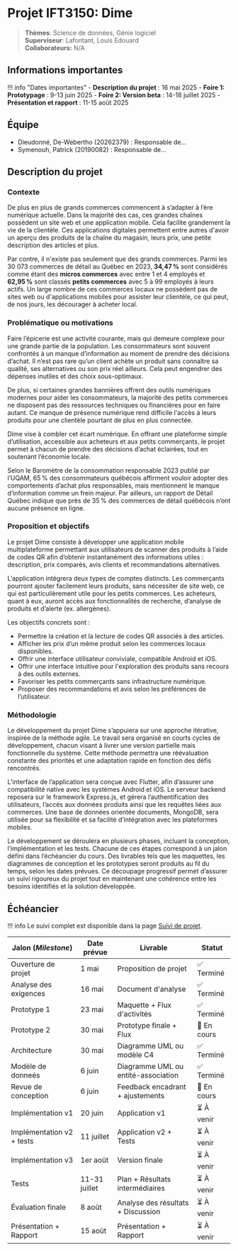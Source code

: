 # Projet IFT3150: Dime

> **Thèmes**: Science de données, Génie logiciel  
> **Superviseur**: Lafontant, Louis Edouard  
> **Collaborateurs:** N/A

## Informations importantes

!!! info "Dates importantes"
    - **Description du projet** : 16 mai 2025
    - **Foire 1: Prototypage** : 9-13 juin 2025
    - **Foire 2: Version beta** : 14-18 juillet 2025
    - **Présentation et rapport** : 11-15 août 2025

## Équipe

- Dieudonné, De-Webertho (20262379) : Responsable de...
- Symenouh, Patrick (20190082) : Responsable de...

## Description du projet

### Contexte

De plus en plus de grands commerces commencent à s’adapter à l’ère numérique actuelle. Dans la majorité des cas, ces grandes chaînes possèdent un site web et une application mobile. Cela facilite grandement la vie de la clientèle. Ces applications digitales permettent entre autres d'avoir un aperçu des produits de la chaîne du magasin, leurs prix, une petite description des articles et plus.

Par contre, il n'existe pas seulement que des grands commerces. Parmi les 30 073 commerces de détail au Québec en 2023, **34,47 %** sont considérés comme étant des **micros commerces** avec entre 1 et 4 employés et **62,95 %** sont classés **petits commerces** avec 5 à 99 employés à leurs actifs. Un large nombre de ces commerces locaux ne possèdent pas de sites web ou d'applications mobiles pour assister leur clientèle, ce qui peut, de nos jours, les décourager à acheter local.

### Problématique ou motivations

Faire l’épicerie est une activité courante, mais qui demeure complexe pour une grande partie de la population. Les consommateurs sont souvent confrontés à un manque d’information au moment de prendre des décisions d’achat. Il n’est pas rare qu’un client achète un produit sans connaître sa qualité, ses alternatives ou son prix réel ailleurs. Cela peut engendrer des dépenses inutiles et des choix sous-optimaux.

De plus, si certaines grandes bannières offrent des outils numériques modernes pour aider les consommateurs, la majorité des petits commerces ne disposent pas des ressources techniques ou financières pour en faire autant. Ce manque de présence numérique rend difficile l'accès à leurs produits pour une clientèle pourtant de plus en plus connectée.

Dime vise à combler cet écart numérique. En offrant une plateforme simple d’utilisation, accessible aux acheteurs et aux petits commerçants, le projet permet à chacun de prendre des décisions d’achat éclairées, tout en soutenant l’économie locale.

Selon le Baromètre de la consommation responsable 2023 publié par l’UQAM, 65 % des consommateurs québécois affirment vouloir adopter des comportements d’achat plus responsables, mais mentionnent le manque d’information comme un frein majeur. Par ailleurs, un rapport de Détail Québec indique que près de 35 % des commerces de détail québécois n’ont aucune présence en ligne.

### Proposition et objectifs

Le projet Dime consiste à développer une application mobile multiplateforme permettant aux utilisateurs de scanner des produits à l’aide de codes QR afin d’obtenir instantanément des informations utiles : description, prix comparés, avis clients et recommandations alternatives.

L’application intégrera deux types de comptes distincts. Les commerçants pourront ajouter facilement leurs produits, sans nécessiter de site web, ce qui est particulièrement utile pour les petits commerces. Les acheteurs, quant à eux, auront accès aux fonctionnalités de recherche, d’analyse de produits et d’alerte (ex. allergènes).

Les objectifs concrets sont :

* Permettre la création et la lecture de codes QR associés à des articles.
* Afficher les prix d’un même produit selon les commerces locaux disponibles.
* Offrir une interface utilisateur conviviale, compatible Android et iOS.
* Offrir une interface intuitive pour l'exploration des produits sans recours à des outils externes.
* Favoriser les petits commerçants sans infrastructure numérique.
* Proposer des recommandations et avis selon les préférences de l’utilisateur.

### Méthodologie

Le développement du projet Dime s’appuiera sur une approche itérative, inspirée de la méthode agile. Le travail sera organisé en courts cycles de développement, chacun visant à livrer une version partielle mais fonctionnelle du système. Cette méthode permettra une réévaluation constante des priorités et une adaptation rapide en fonction des défis rencontrés.

L’interface de l’application sera conçue avec Flutter, afin d’assurer une compatibilité native avec les systèmes Android et iOS. Le serveur backend reposera sur le framework Express.js, et gérera l’authentification des utilisateurs, l’accès aux données produits ainsi que les requêtes liées aux commerces. Une base de données orientée documents, MongoDB, sera utilisée pour sa flexibilité et sa facilité d’intégration avec les plateformes mobiles.

Le développement se déroulera en plusieurs phases, incluant la conception, l’implémentation et les tests. Chacune de ces étapes correspond à un jalon défini dans l’échéancier du cours. Des livrables tels que les maquettes, les diagrammes de conception et les prototypes seront produits au fil du temps, selon les dates prévues. Ce découpage progressif permet d’assurer un suivi rigoureux du projet tout en maintenant une cohérence entre les besoins identifiés et la solution développée.



## Échéancier

!!! info
    Le suivi complet est disponible dans la page [Suivi de projet](suivi.md).

| Jalon (*Milestone*)            | Date prévue   | Livrable                            | Statut      |
|--------------------------------|---------------|-------------------------------------|-------------|
| Ouverture de projet            | 1 mai         | Proposition de projet               | ✅ Terminé |
| Analyse des exigences          | 16 mai        | Document d'analyse                  | ✅ Terminé |
| Prototype 1                    | 23 mai        | Maquette + Flux d'activités         | ✅ Terminé |
| Prototype 2                    | 30 mai        | Prototype finale + Flux             | 🔄 En cours |
| Architecture                   | 30 mai        | Diagramme UML ou modèle C4          | ✅ Terminé |
| Modèle de donneés              | 6 juin        | Diagramme UML ou entité-association | ✅ Terminé |
| Revue de conception            | 6 juin        | Feedback encadrant + ajustements    | 🔄 En cours  |
| Implémentation v1              | 20 juin       | Application v1                      | ⏳ À venir  |
| Implémentation v2 + tests      | 11 juillet    | Application v2 + Tests              | ⏳ À venir  |
| Implémentation v3              | 1er août      | Version finale                      | ⏳ À venir  |
| Tests                          | 11-31 juillet | Plan + Résultats intermédiaires     | ⏳ À venir  |
| Évaluation finale              | 8 août        | Analyse des résultats + Discussion  | ⏳ À venir  |
| Présentation + Rapport         | 15 août       | Présentation + Rapport              | ⏳ À venir  |

